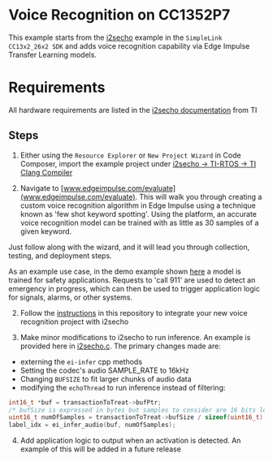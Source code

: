 # Voice Recognition on CC1352P7

This example starts from the [i2secho](https://dev.ti.com/tirex/explore/node?node=AIVcEZp2JO4Hp1OYffB3lw__pTTHBmu__LATEST) example in the `SimpleLink CC13x2_26x2 SDK` and adds voice recognition capability via Edge Impulse Transfer Learning models.

# Requirements
All hardware requirements are listed in the [i2secho documentation](https://dev.ti.com/tirex/explore/node?node=AIVcEZp2JO4Hp1OYffB3lw__pTTHBmu__LATEST) from TI

## Steps

1. Either using the `Resource Explorer` or `New Project Wizard` in Code Composer, import the example project under [i2secho -> TI-RTOS -> TI Clang Compiler](https://dev.ti.com/tirex/explore/node?node=ADijIPyz5TJxnoAewlsd3w__pTTHBmu__LATEST)

2. Navigate to [www.edgeimpulse.com/evaluate](www.edgeimpulse.com/evaluate). This will walk you through creating a custom voice recognition algorithm in Edge Impulse using a technique known as 'few shot keyword spotting'. Using the platform, an accurate voice recognition model can be trained with as little as 30 samples of a given keyword. 

Just follow along with the wizard, and it will lead you through collection, testing, and deployment steps.

As an example use case, in the demo example shown [here](TBD) a model is trained for safety applications. Requests to 'call 911' are used to detect an emergency in progress, which can then be used to trigger application logic for signals, alarms, or other systems.

2. Follow the [instructions](../README.md) in this repository to integrate your new voice recognition project with i2secho

3. Make minor modifications to i2secho to run inference. An example is provided here in [i2secho.c](./i2secho.c). The primary changes made are:

* externing the `ei-infer` cpp methods
* Setting the codec's audio SAMPLE_RATE to 16kHz
* Changing `BUFSIZE` to fit larger chunks of audio data
* modifying the `echoThread` to run inference instead of filtering:
 
```C
int16_t *buf = transactionToTreat->bufPtr;
/* bufSize is expressed in bytes but samples to consider are 16 bits long */
uint16_t numOfSamples = transactionToTreat->bufSize / sizeof(uint16_t);
label_idx = ei_infer_audio(buf, numOfSamples);
```

4. Add application logic to output when an activation is detected. An example of this will be added in a future release
